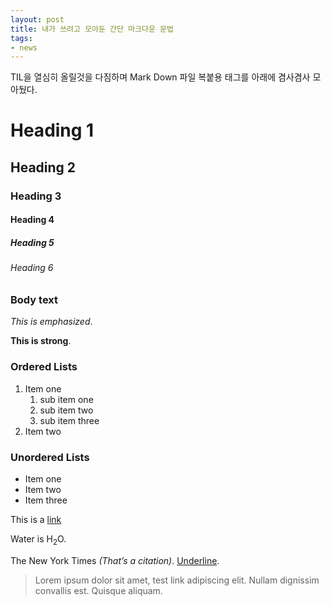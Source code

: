 ```yaml
---
layout: post
title: 내가 쓰려고 모아둔 간단 마크다운 문법
tags:
- news
---
```


TIL을 열심히 올릴것을 다짐하며 Mark Down 파일 복붙용 태그를 아래에 겸사겸사 모아뒀다.

# Heading 1

## Heading 2

### Heading 3

#### Heading 4

##### Heading 5

###### Heading 6

### Body text

*This is emphasized*.

**This is strong**.

### Ordered Lists

1. Item one
   1. sub item one
   2. sub item two
   3. sub item three
2. Item two

### Unordered Lists

* Item one
* Item two
* Item three

This is a [link](https://example.com)

Water is H<sub>2</sub>O.

The New York Times <cite>(That’s a citation)</cite>. <u>Underline</u>.

> Lorem ipsum dolor sit amet, test link adipiscing elit. Nullam dignissim convallis est. Quisque aliquam.